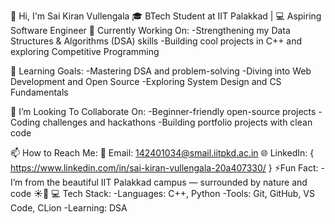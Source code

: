 👋 Hi, I'm Sai Kiran Vullengala
🎓 BTech Student at IIT Palakkad | 💻 Aspiring Software Engineer
🔭 Currently Working On:
  -Strengthening my Data Structures & Algorithms (DSA) skills
  -Building cool projects in C++ and exploring Competitive Programming

🌱 Learning Goals:
  -Mastering DSA and problem-solving
  -Diving into Web Development and Open Source
  -Exploring System Design and CS Fundamentals
    
👯 I’m Looking To Collaborate On:
  -Beginner-friendly open-source projects
  -Coding challenges and hackathons
  -Building portfolio projects with clean code

📫 How to Reach Me:
  📧 Email: 142401034@smail.iitpkd.ac.in
  🌐 LinkedIn: { https://www.linkedin.com/in/sai-kiran-vullengala-20a407330/ }
⚡Fun Fact:
  -I’m from the beautiful IIT Palakkad campus — surrounded by nature and code ☀️🌴
💻 Tech Stack:
-Languages: C++, Python
-Tools: Git, GitHub, VS Code, CLion
-Learning: DSA



<!---
kiran-8287/kiran-8287 is a ✨ special ✨ repository because its `README.md` (this file) appears on your GitHub profile.
You can click the Preview link to take a look at your changes.
--->
